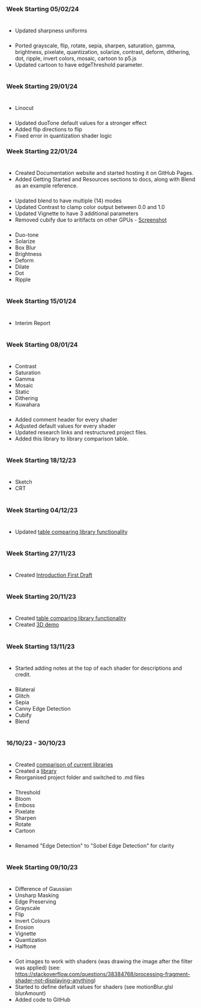 ### Week Starting 05/02/24
#
- Updated sharpness uniforms

###

- Ported grayscale, flip, rotate, sepia, sharpen, saturation, gamma, brightness, pixelate, quantization, solarize, contrast, deform, dithering, dot, ripple, invert colors, mosaic, cartoon to p5.js
- Updated cartoon to have edgeThreshold parameter.

#

### Week Starting 29/01/24
#
- Linocut

###

- Updated duoTone default values for a stronger effect
- Added flip directions to flip
- Fixed error in quantization shader logic

### Week Starting 22/01/24
#
- Created Documentation website and started hosting it on GitHub Pages.
- Added Getting Started and Resources sections to docs, along with Blend as an example reference.

###

- Updated blend to have multiple (14) modes
- Updated Contrast to clamp color output between 0.0 and 1.0
- Updated Vignette to have 3 additional parameters
- Removed cubify due to aritifacts on other GPUs - [Screenshot](https://github.com/prontopablo/FIP/blob/main/notes/Progress%20Screenshots/cubifyPrecision.png)

###
- Duo-tone
- Solarize
- Box Blur
- Brightness
- Deform
- Dilate
- Dot
- Ripple 

#

### Week Starting 15/01/24
#
- Interim Report

#

### Week Starting 08/01/24
#
- Contrast
- Saturation
- Gamma
- Mosaic
- Static
- Dithering
- Kuwahara
###
- Added comment header for every shader
- Adjusted default values for every shader
- Updated research links and restructured project files.
- Added this library to library comparison table.
#

### Week Starting 18/12/23
#
- Sketch
- CRT

#

### Week Starting 04/12/23
#
- Updated [table comparing library functionality](FunctionComparisonTable.jpg)

#
### Week Starting 27/11/23
#
- Created [Introduction First Draft](Introduction%20First%20Draft.md)

#
### Week Starting 20/11/23
#
- Created [table comparing library functionality](FunctionComparisonTable.jpg)
- Created [3D demo](https://www.youtube.com/watch?v=PWXdbIyUZIo) 
#
### Week Starting 13/11/23
#
- Started adding notes at the top of each shader for descriptions and credit.
###
- Bilateral
- Glitch
- Sepia
- Canny Edge Detection
- Cubify
- Blend
#

### 16/10/23 - 30/10/23
#
- Created [comparison of current libraries](Comparison%20of%20Image%20Processing%20Libraries.md)
- Created a [library](Library%20Notes.md)
- Reorganised project folder and switched to .md files
###
- Threshold
- Bloom
- Emboss
- Pixelate 
- Sharpen
- Rotate
- Cartoon
 ###
- Renamed "Edge Detection" to "Sobel Edge Detection" for clarity
#
### Week Starting 09/10/23
#  
-  Difference of Gaussian
-  Unsharp Masking
-  Edge Preserving
-  Grayscale
-  Flip
-  Invert Colours
-  Erosion
-  Vignette
-  Quantization
-  Halftone
###
- Got images to work with shaders (was drawing the image after the filter was applied) (see: https://stackoverflow.com/questions/38384768/processing-fragment-shader-not-displaying-anything)
- Started to define default values for shaders (see motionBlur.glsl blurAmount)
- Added code to GitHub